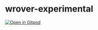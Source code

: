 # wrover-experimental

[![Open in Gitpod](https://gitpod.io/button/open-in-gitpod.svg)](https://gitpod.io/#https://github.com/JurajSadel/wrover-experimental/tree/wokwi-test)
